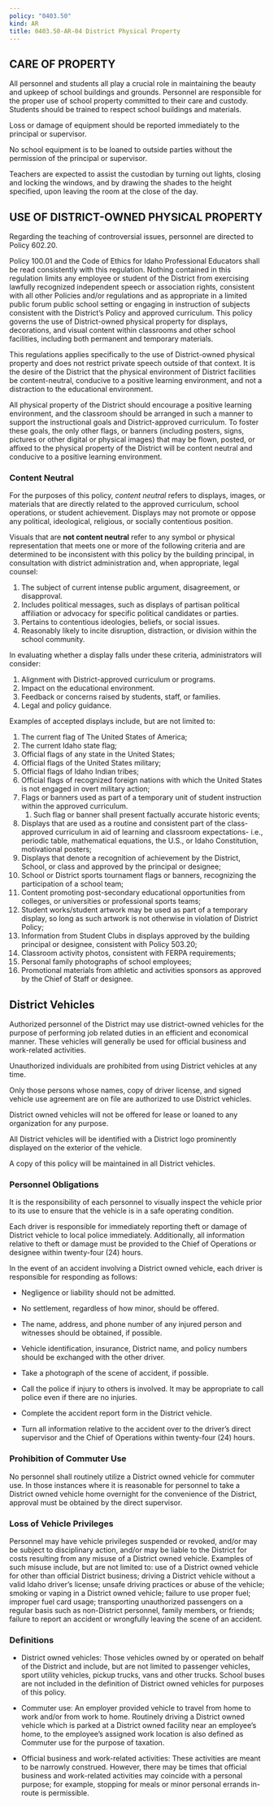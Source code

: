 ```yaml
---
policy: "0403.50"
kind: AR
title: 0403.50-AR-04 District Physical Property
---
```



## CARE OF PROPERTY

All personnel and students all play a crucial role in maintaining the beauty and upkeep of school buildings and grounds. Personnel are responsible for the proper use of school property committed to their care and custody. Students should be trained to respect school buildings and materials.

Loss or damage of equipment should be reported immediately to the principal or supervisor.

No school equipment is to be loaned to outside parties without the permission of the principal or supervisor.

Teachers are expected to assist the custodian by turning out lights, closing and locking the windows, and by drawing the shades to the height specified, upon leaving the room at the close of the day.

## USE OF DISTRICT-OWNED PHYSICAL PROPERTY

Regarding the teaching of controversial issues, personnel are directed to Policy 602.20. 
 
Policy 100.01 and the Code of Ethics for Idaho Professional Educators shall be read consistently with this regulation. Nothing contained in this regulation limits any employee or student of the District from exercising lawfully recognized independent speech or association rights, consistent with all other Policies and/or regulations and as appropriate in a limited public forum public school setting or engaging in instruction of subjects consistent with the District’s Policy and approved curriculum.  This policy governs the use of District-owned physical property for displays, decorations, and visual content within classrooms and other school facilities, including both permanent and temporary materials.
 
This regulations applies specifically to the use of District-owned physical property and does not restrict private speech outside of that context. It is the desire of the District that the physical environment of District facilities be content-neutral, conducive to a positive learning environment, and not a distraction to the educational environment. 

All physical property of the District should encourage a positive learning environment, and the classroom should be arranged in such a manner to support the instructional goals and District-approved curriculum. To foster these goals, the only other flags, or banners (including posters, signs, pictures or other digital or physical images) that may be flown, posted, or affixed to the physical property of the District will be content neutral and conducive to a positive learning environment.

### Content Neutral

For the purposes of this policy, *content neutral* refers to displays, images, or materials that are directly related to the approved curriculum, school operations, or student achievement. Displays may not promote or oppose any political, ideological, religious, or socially contentious position. 

Visuals that are **not content neutral** refer to any symbol or physical representation that meets one or more of the following criteria and are determined to be inconsistent with this policy by the building principal, in consultation with district administration and, when appropriate, legal counsel: 

1. The subject of current intense public argument, disagreement, or disapproval. 
2. Includes political messages, such as displays of partisan political affiliation or advocacy for specific political candidates or parties.
3. Pertains to contentious ideologies, beliefs, or social issues. 
4. Reasonably likely to incite disruption, distraction, or division within the school community. 

In evaluating whether a display falls under these criteria, administrators will consider: 

1. Alignment with District-approved curriculum or programs. 
2. Impact on the educational environment. 
3. Feedback or concerns raised by students, staff, or families. 
4. Legal and policy guidance. 

Examples of accepted displays include, but are not limited to: 

1. The current flag of The United States of America;
2. The current Idaho state flag;
3. Official flags of any state in the United States;
4. Official flags of the United States military;
5. Official flags of Idaho Indian tribes;
6. Official flags of recognized foreign nations with which the United States is not engaged in overt military action;
7. Flags or banners used as part of a temporary unit of student instruction within the approved curriculum.
    1. Such flag or banner shall present factually accurate historic events;
8.  Displays that are used as a routine and consistent part of the class-approved curriculum in aid of learning and classroom expectations- i.e., periodic table, mathematical equations, the U.S., or Idaho Constitution, motivational posters; 
9.  Displays that denote a recognition of achievement by the District, School, or class and approved by the principal or designee; 
10. School or District sports tournament flags or banners, recognizing the participation of a school team;
11. Content promoting post-secondary educational opportunities from colleges, or universities or professional sports teams;
12. Student works/student artwork may be used as part of a temporary display, so long as such artwork is not otherwise in violation of District Policy;
13. Information from Student Clubs in displays approved by the building principal or designee, consistent with Policy 503.20;
14. Classroom activity photos, consistent with FERPA requirements; 
15. Personal family photographs of school employees;
16. Promotional materials from athletic and activities sponsors as approved by the Chief of Staff or designee.



## District Vehicles

Authorized personnel of the District may use district-owned vehicles for the purpose of performing job related duties in an efficient and economical manner. These vehicles will generally be used for official business and work-related activities.

Unauthorized individuals are prohibited from using District vehicles at any time.

Only those persons whose names, copy of driver license, and signed vehicle use agreement are on file are authorized to use District vehicles.

District owned vehicles will not be offered for lease or loaned to any organization for any purpose.

All District vehicles will be identified with a District logo prominently displayed on the exterior of the vehicle.

A copy of this policy will be maintained in all District vehicles.

### Personnel Obligations

It is the responsibility of each personnel to visually inspect the vehicle prior to its use to ensure that the vehicle is in a safe operating condition.

Each driver is responsible for immediately reporting theft or damage of District vehicle to local police immediately. Additionally, all information relative to theft or damage must be provided to the Chief of Operations or designee within twenty-four (24) hours.

In the event of an accident involving a District owned vehicle, each driver is responsible for responding as follows:

- Negligence or liability should not be admitted.

- No settlement, regardless of how minor, should be offered.

- The name, address, and phone number of any injured person and witnesses should be obtained, if possible.

- Vehicle identification, insurance, District name, and policy numbers should be exchanged with the other driver.

- Take a photograph of the scene of accident, if possible.

- Call the police if injury to others is involved. It may be appropriate to call police even if there are no injuries.

- Complete the accident report form in the District vehicle.

- Turn all information relative to the accident over to the driver’s direct supervisor and the Chief of Operations within twenty-four (24) hours.

### Prohibition of Commuter Use

No personnel shall routinely utilize a District owned vehicle for commuter use. In those instances where it is reasonable for personnel to take a District owned vehicle home overnight for the convenience of the District, approval must be obtained by the direct supervisor.

### Loss of Vehicle Privileges

Personnel may have vehicle privileges suspended or revoked, and/or may be subject to disciplinary action, and/or may be liable to the District for costs resulting from any misuse of a District owned vehicle. Examples of such misuse include, but are not limited to: use of a District owned vehicle for other than official District business; driving a District vehicle without a valid Idaho driver’s license; unsafe driving practices or abuse of the vehicle; smoking or vaping in a District owned vehicle; failure to use proper fuel; improper fuel card usage; transporting unauthorized passengers on a regular basis such as non-District personnel, family members, or friends; failure to report an accident or wrongfully leaving the scene of an accident.

### Definitions

- District owned vehicles: Those vehicles owned by or operated on behalf of the District and include, but are not limited to passenger vehicles, sport utility vehicles, pickup trucks, vans and other trucks. School buses are not included in the definition of District owned vehicles for purposes of this policy.

- Commuter use: An employer provided vehicle to travel from home to work and/or from work to home. Routinely driving a District owned vehicle which is parked at a District owned facility near an employee’s home, to the employee’s assigned work location is also defined as Commuter use for the purpose of taxation.

- Official business and work-related activities: These activities are meant to be narrowly construed. However, there may be times that official business and work-related activities may coincide with a personal purpose; for example, stopping for meals or minor personal errands in-route is permissible.


